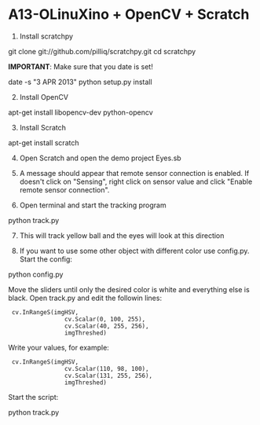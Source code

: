 # A13-OLinuXino + OpenCV + Scratch

1. Install scratchpy

  git clone git://github.com/pilliq/scratchpy.git
  cd scratchpy

**IMPORTANT**: Make sure that you date is set!

  date -s "3 APR 2013"
  python setup.py install

2. Install OpenCV

  apt-get install libopencv-dev python-opencv

3. Install Scratch

  apt-get install scratch

4. Open Scratch and open the demo project Eyes.sb

5. A message should appear that remote sensor connection is enabled.
If doesn't click on "Sensing", right click on sensor value and click "Enable remote sensor connection".

6. Open terminal and start the tracking program

  python track.py

7. This will track yellow ball and the eyes will look at this direction

8. If you want to use some other object with different color use config.py.
Start the config:

  python config.py

Move the sliders until only the desired color is white and everything else is black.
Open track.py and edit the followin lines:

```
 cv.InRangeS(imgHSV,
                cv.Scalar(0, 100, 255),
                cv.Scalar(40, 255, 256),
                imgThreshed)
```

Write your values, for example:

```
 cv.InRangeS(imgHSV,
                cv.Scalar(110, 98, 100),
                cv.Scalar(131, 255, 256),
                imgThreshed)
```

Start the script:

  python track.py
